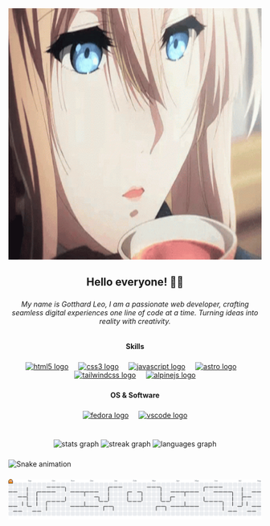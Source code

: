 <div align="center">
  <img height="500" src="violet-evergarden-drink.gif"  />
</div>

###

<h2 align="center">Hello everyone! 👋🏻</h2>

###

<h6 align="center">My name is Gotthard Leo, I am a passionate web developer, crafting seamless digital experiences one line of code at a time. Turning ideas into reality with creativity.</h6>

###

<h4 align="center">Skills</h4>

###

<div align="center">
  <a href="https://html.spec.whatwg.org/"><img src="https://cdn.jsdelivr.net/gh/devicons/devicon/icons/html5/html5-original.svg" height="30" alt="html5 logo"  /></a>
  <img width="12" />
  <a href="https://www.w3.org/Style/CSS/"><img src="https://cdn.jsdelivr.net/gh/devicons/devicon/icons/css3/css3-original.svg" height="30" alt="css3 logo"  /></a>
  <img width="12" />
  <a href="https://www.javascript.com/"><img src="https://cdn.jsdelivr.net/gh/devicons/devicon/icons/javascript/javascript-original.svg" height="30" alt="javascript logo"  /></a>
  <img width="12" />
  <a href="https://astro.build/"><img src="https://cdn.simpleicons.org/astro/FF5D01" height="30" alt="astro logo"  /></a>
  <img width="12" />
  <a href="https://tailwindcss.com/"><img src="https://cdn.simpleicons.org/tailwindcss/06B6D4" height="30" alt="tailwindcss logo"  /></a>
  <img width="12" />
  <a href="https://alpinejs.dev/"><img src="https://skillicons.dev/icons?i=alpinejs" height="30" alt="alpinejs logo"  /></a>
</div>

###

<h4 align="center">OS & Software</h4>

###

<div align="center">
  <a href="https://fedoraproject.org/"><img src="https://cdn.jsdelivr.net/gh/devicons/devicon/icons/fedora/fedora-original.svg" height="30" alt="fedora logo"  /></a>
  <img width="12" />
  <a href="https://code.visualstudio.com/"><img src="https://cdn.jsdelivr.net/gh/devicons/devicon/icons/vscode/vscode-original.svg" height="30" alt="vscode logo"  /></a>
</div>

###

<br clear="both">

<div align="center">
  <img src="https://github-readme-stats.vercel.app/api?username=gotthardleo&hide_title=false&hide_rank=false&show_icons=true&include_all_commits=true&count_private=true&disable_animations=false&theme=github_dark&locale=en&hide_border=true" height="120" alt="stats graph"  />
  <img src="https://streak-stats.demolab.com?user=gotthardleo&locale=en&mode=daily&theme=github_dark&hide_border=true&border_radius=5" height="110" alt="streak graph"  />
  <img src="https://github-readme-stats.vercel.app/api/top-langs?username=gotthardleo&locale=en&hide_title=false&layout=compact&card_width=320&langs_count=5&theme=github_dark&hide_border=true" height="140" alt="languages graph"  />
</div>

###

<img src="https://raw.githubusercontent.com/gotthardleo/gotthardleo/output/snake.svg" alt="Snake animation" />

###

<picture>
  <source media="(prefers-color-scheme: dark)" srcset="https://raw.githubusercontent.com/gotthardleo/gotthardleo/output/pacman-contribution-graph-dark.svg">
  <source media="(prefers-color-scheme: light)" srcset="https://raw.githubusercontent.com/gotthardleo/gotthardleo/output/pacman-contribution-graph.svg">
  <img alt="pacman contribution graph" src="https://raw.githubusercontent.com/gotthardleo/gotthardleo/output/pacman-contribution-graph.svg">
</picture>

###
